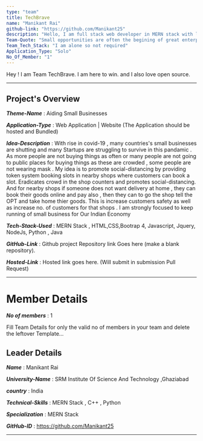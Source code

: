 ```yaml
---
type: "team"                                                        
title: TechBrave
name: "Manikant Rai"
github-link: "https://github.com/Manikant25"
description: "Hello, I am full stack web developer in MERN stack with litle experience. I have made small websites and web aplications . Other than that I know itermediate ML in supervised learning . At last I know C,C++ and python "
Team-Quote: "Small opportunities are often the begining of great enterprises"
Team_Tech_Stack: "I am alone so not required"
Application_Type: "Solo"
No_Of_Member: "1"
---
```


Hey ! I am Team TechBrave. I am here to win. and I also love open source.

---

## Project's Overview

_**Theme-Name**_ : Aiding Small Businesses

_**Application-Type**_ :   Web Application | Website (The Application should be hosted and Bundled)

_**Idea-Description**_ : With rise in covid-19 , many countries's small businesses are shutting and many Startups are struggling to survive in this pandamic . As more people are not buying things as often or many people are not going to public places for buying things as these are crowded , some people are not wearing mask . My idea is to promote social-distancing by providing token system booking slots in nearby shops where customers can book a slot. Eradicates crowd in the shop counters and promotes social-distancing.
And for nearby shops if someone does not want delivery at home , they can book their goods online and pay also , then they can to go the shop tell the OPT and take home thier goods. This is increase customers safety as well as increase no. of customers for that shops . I am strongly focused to keep running of small business for Our Indian Economy 

_**Tech-Stack-Used**_ : MERN Stack , HTML,CSS,Bootrap 4, Javascript, Jquery, NodeJs, Python , Java

_**GitHub-Link**_ :   Github project Repository link Goes here (make a blank repository). 

_**Hosted-Link**_ :    Hosted link goes here. (Will submit in submission Pull Request)

---

# Member Details

_**No of members**_ : 1

Fill Team Details for only the valid no of members in your team and delete the leftover Template...

## Leader Details

_**Name**_ :  Manikant Rai

_**University-Name**_ : SRM Institute Of Science And Technology ,Ghaziabad

_**country**_ : India
 
_**Technical-Skills**_ : MERN Stack , C++ , Python 

_**Specialization**_ : MERN Stack

_**GitHub-ID**_ : https://github.com/Manikant25 

---


